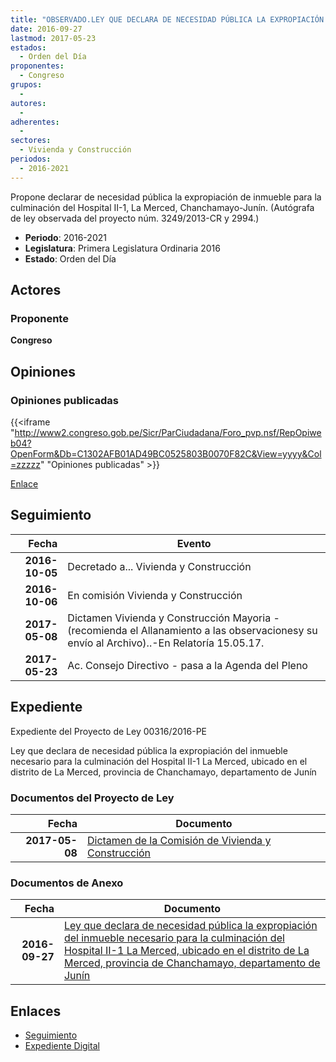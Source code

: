 ```yaml
---
title: "OBSERVADO.LEY QUE DECLARA DE NECESIDAD PÚBLICA LA EXPROPIACIÓN DEL INMUEBLE NECESARIO PARA LA CULMINACIÓN DEL HOSPITAL II-I LA MERCED, UBICADO EN EL DISTRITO DE LA MERCED, PROVINCIA DE CHANCHAMAYO, DEPARTAMENTO DE JUNÍN"
date: 2016-09-27
lastmod: 2017-05-23
estados: 
  - Orden del Día
proponentes: 
  - Congreso
grupos: 
  - 
autores: 
  - 
adherentes: 
  - 
sectores: 
  - Vivienda y Construcción
periodos: 
  - 2016-2021
---
```


Propone declarar de necesidad pública la expropiación de inmueble para la culminación del Hospital II-1, La Merced, Chanchamayo-Junín. (Autógrafa de ley observada del proyecto núm. 3249/2013-CR y 2994.)

- **Periodo**: 2016-2021
- **Legislatura**: Primera Legislatura Ordinaria 2016
- **Estado**: Orden del Día

## Actores

### Proponente

**Congreso**


## Opiniones

### Opiniones publicadas

{{<iframe "http://www2.congreso.gob.pe/Sicr/ParCiudadana/Foro_pvp.nsf/RepOpiweb04?OpenForm&Db=C1302AFB01AD49BC0525803B0070F82C&View=yyyy&Col=zzzzz" "Opiniones publicadas" >}}

[Enlace](http://www2.congreso.gob.pe/Sicr/ParCiudadana/Foro_pvp.nsf/RepOpiweb04?OpenForm&Db=C1302AFB01AD49BC0525803B0070F82C&View=yyyy&Col=zzzzz)

## Seguimiento

| Fecha | Evento |
|------:|--------|
| **2016-10-05** | Decretado a... Vivienda y Construcción|
| **2016-10-06** | En comisión Vivienda y Construcción|
| **2017-05-08** | Dictamen Vivienda y Construcción Mayoria - (recomienda el Allanamiento a las observacionesy su envío al Archivo)..-En Relatoría 15.05.17.|
| **2017-05-23** | Ac. Consejo Directivo - pasa a la Agenda del Pleno|


## Expediente

Expediente del Proyecto de Ley 00316/2016-PE

Ley que declara de necesidad pública la expropiación del inmueble necesario para la culminación del Hospital II-1 La Merced, ubicado en el distrito de La Merced, provincia de Chanchamayo, departamento de Junín


### Documentos del Proyecto de Ley

| Fecha | Documento |
|------:|--------|
| **2017-05-08** | [Dictamen de la Comisión de Vivienda y Construcción](http://www.leyes.congreso.gob.pe/Documentos/2016_2021/Dictamenes/Proyectos_de_Ley/00316DC24MAY20170508.pdf) |

### Documentos de Anexo

| Fecha | Documento |
|------:|--------|
| **2016-09-27** | [Ley que declara de necesidad pública la expropiación del inmueble necesario para la culminación del Hospital II-1 La Merced, ubicado en el distrito de La Merced, provincia de Chanchamayo, departamento de Junín](http://www.leyes.congreso.gob.pe/Documentos/2016_2021/Proyectos_de_Ley_y_de_Resoluciones_Legislativas/PL0031620160927..pdf) |

## Enlaces 

- [Seguimiento](http://www2.congreso.gob.pehttp://www2.congreso.gob.pe/Sicr/TraDocEstProc/CLProLey2016.nsf/f7fff46988ca05b1052578e100829cc7/4731fd7d2fe1ff910525803b007952fd?OpenDocument)
- [Expediente Digital](http://www2.congreso.gob.pehttp://www2.congreso.gob.pe/Sicr/TraDocEstProc/CLProLey2016.nsf/f7fff46988ca05b1052578e100829cc7/4731fd7d2fe1ff910525803b007952fd?OpenDocument&Click=05257FB7005EB655.eb71d0cf91d8294e05256cdf006b5706/$Body/0.1C6C)
